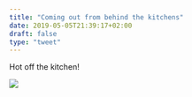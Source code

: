 ```yaml
---
title: "Coming out from behind the kitchens"
date: 2019-05-05T21:39:17+02:00
draft: false
type: "tweet"
---
```

Hot off the kitchen!

![](/img/IMG_0663.jpg)
